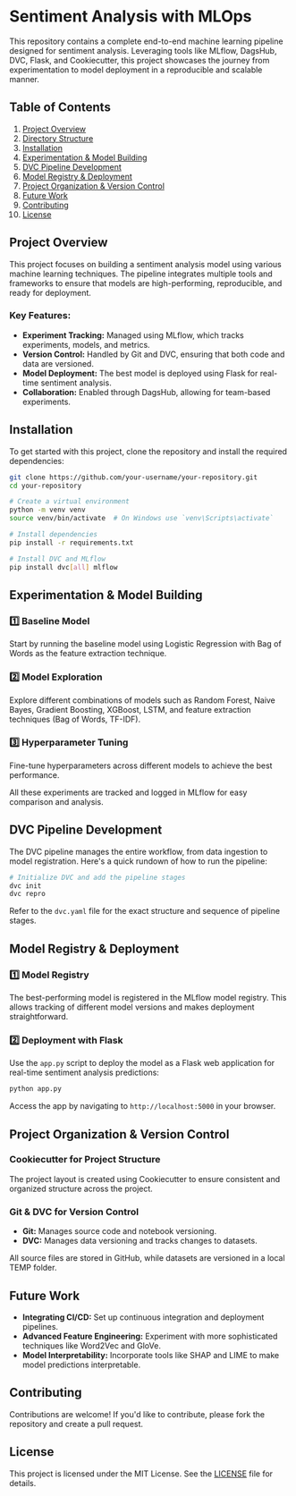 
# **Sentiment Analysis with MLOps**

This repository contains a complete end-to-end machine learning pipeline designed for sentiment analysis. Leveraging tools like MLflow, DagsHub, DVC, Flask, and Cookiecutter, this project showcases the journey from experimentation to model deployment in a reproducible and scalable manner.

## **Table of Contents**

1. [Project Overview](#project-overview)
2. [Directory Structure](#directory-structure)
3. [Installation](#installation)
4. [Experimentation & Model Building](#experimentation--model-building)
5. [DVC Pipeline Development](#dvc-pipeline-development)
6. [Model Registry & Deployment](#model-registry--deployment)
7. [Project Organization & Version Control](#project-organization--version-control)
8. [Future Work](#future-work)
9. [Contributing](#contributing)
10. [License](#license)

## **Project Overview**

This project focuses on building a sentiment analysis model using various machine learning techniques. The pipeline integrates multiple tools and frameworks to ensure that models are high-performing, reproducible, and ready for deployment.

### **Key Features:**

- **Experiment Tracking:** Managed using MLflow, which tracks experiments, models, and metrics.
- **Version Control:** Handled by Git and DVC, ensuring that both code and data are versioned.
- **Model Deployment:** The best model is deployed using Flask for real-time sentiment analysis.
- **Collaboration:** Enabled through DagsHub, allowing for team-based experiments.


## **Installation**

To get started with this project, clone the repository and install the required dependencies:

```bash
git clone https://github.com/your-username/your-repository.git
cd your-repository

# Create a virtual environment
python -m venv venv
source venv/bin/activate  # On Windows use `venv\Scripts\activate`

# Install dependencies
pip install -r requirements.txt

# Install DVC and MLflow
pip install dvc[all] mlflow
```

## **Experimentation & Model Building**

### **1️⃣ Baseline Model**

Start by running the baseline model using Logistic Regression with Bag of Words as the feature extraction technique.

### **2️⃣ Model Exploration**

Explore different combinations of models such as Random Forest, Naive Bayes, Gradient Boosting, XGBoost, LSTM, and feature extraction techniques (Bag of Words, TF-IDF).

### **3️⃣ Hyperparameter Tuning**

Fine-tune hyperparameters across different models to achieve the best performance.

All these experiments are tracked and logged in MLflow for easy comparison and analysis.

## **DVC Pipeline Development**

The DVC pipeline manages the entire workflow, from data ingestion to model registration. Here's a quick rundown of how to run the pipeline:

```bash
# Initialize DVC and add the pipeline stages
dvc init
dvc repro
```

Refer to the `dvc.yaml` file for the exact structure and sequence of pipeline stages.

## **Model Registry & Deployment**

### **1️⃣ Model Registry**

The best-performing model is registered in the MLflow model registry. This allows tracking of different model versions and makes deployment straightforward.

### **2️⃣ Deployment with Flask**

Use the `app.py` script to deploy the model as a Flask web application for real-time sentiment analysis predictions:

```bash
python app.py
```

Access the app by navigating to `http://localhost:5000` in your browser.

## **Project Organization & Version Control**

### **Cookiecutter for Project Structure**

The project layout is created using Cookiecutter to ensure consistent and organized structure across the project.

### **Git & DVC for Version Control**

- **Git:** Manages source code and notebook versioning.
- **DVC:** Manages data versioning and tracks changes to datasets.

All source files are stored in GitHub, while datasets are versioned in a local TEMP folder.

## **Future Work**

- **Integrating CI/CD:** Set up continuous integration and deployment pipelines.
- **Advanced Feature Engineering:** Experiment with more sophisticated techniques like Word2Vec and GloVe.
- **Model Interpretability:** Incorporate tools like SHAP and LIME to make model predictions interpretable.

## **Contributing**

Contributions are welcome! If you'd like to contribute, please fork the repository and create a pull request.

## **License**

This project is licensed under the MIT License. See the [LICENSE](LICENSE) file for details.
